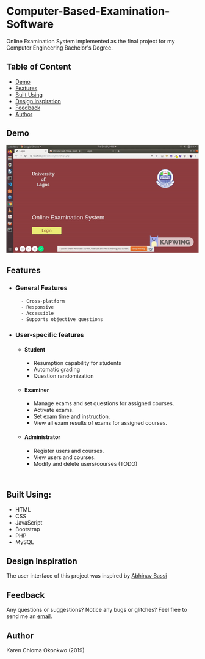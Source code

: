 # Computer-Based-Examination-Software

Online Examination System implemented as the final project for my Computer Engineering Bachelor's Degree.

## Table of Content
* [Demo](#demo)
* [Features](#features)
* [Built Using](#built-using)
* [Design Inspiration](#design-inspo)
* [Feedback](#feedback)
* [Author](#author)



## <a name="demo"></a>  Demo
![Game Demo](assets/images/demo.gif)

## <a name="features"></a>  Features
* ### General Features
        - Cross-platform
        - Responsive
        - Accessible
        - Supports objective questions

        
* ### User-specific features
    * #### Student
        
        - Resumption capability for students
        - Automatic grading
        - Question randomization
        
    * #### Examiner
        
        - Manage exams and set questions for assigned courses.
        - Activate exams.
        - Set exam time and instruction.
        - View all exam results of exams for assigned courses.
        
    * #### Administrator
        
        - Register users and courses.
        - View users and courses.
        - Modify and delete users/courses (TODO)


<br>

## <a name="built-using"></a> Built Using:
- HTML
- CSS
- JavaScript
- Bootstrap
- PHP
- MySQL

## <a name="design-inspo"></a> Design Inspiration
The user interface of this project was inspired by [Abhinav Bassi](https://www.behance.net/abhibassi)

## <a name="feedback"></a> Feedback
Any questions or suggestions? Notice any bugs or glitches? Feel free to send me an [email](mailto:karenokonkwo29@gmail.com).

## <a name="author"></a> Author 
Karen Chioma Okonkwo (2019)


















